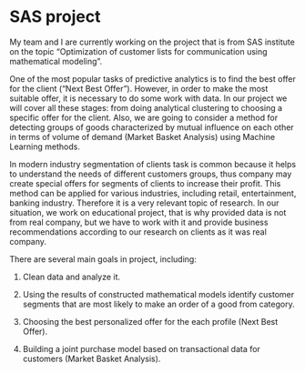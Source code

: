 # SAS project

My team and I are currently working on the project that is from SAS institute on the topic “Optimization of customer lists for communication using mathematical modeling”. 

One of the most popular tasks of predictive analytics is to find the best offer for the client (“Next Best Offer”). However, in order to make the most suitable offer, it is necessary to do some work with data. In our project we will cover all these stages: from doing analytical clustering to choosing a specific offer for the client. Also, we are going to consider a method for detecting groups of goods characterized by mutual influence on each other in terms of volume of demand (Market Basket Analysis) using Machine Learning methods. 

In modern industry segmentation of clients task is common because it helps to understand the needs of different customers groups, thus company may create special offers for segments of clients to increase their profit. This method can be applied for various industries, including retail, entertainment, banking industry. Therefore it is a very relevant topic of research. In our situation, we work on educational project, that is why provided data is not from real company, but we have to work with it and provide business recommendations according to our research on clients as it was real company.

There are several main goals in project, including:
1. Clean data and analyze it.

2. Using the results of constructed mathematical models identify customer segments that are most likely to make an order of a good from category.

3. Choosing the best personalized offer for the each profile (Next Best Offer).

4. Building a joint purchase model based on transactional data for customers (Market Basket Analysis).
